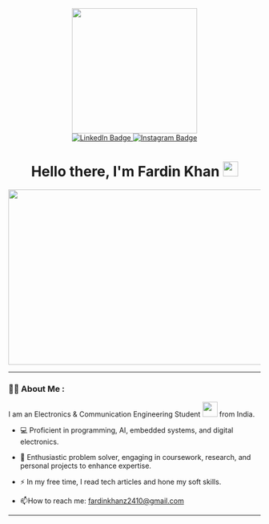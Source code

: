 
<div id="header" align="center">
  <img src="https://media.giphy.com/media/v1.Y2lkPTc5MGI3NjExaXF6Nm5qZmg4NGZ3N2oyeTB6N3pyemUwZWxqdGc3cmtmeWZ3ZmVmbSZlcD12MV9pbnRlcm5hbF9naWZfYnlfaWQmY3Q9cw/nm6266UyRc2EnfpAo8/giphy.gif" width="250" />
</div>

<div id="badges">
  <div align="center">
  <a href="https://www.linkedin.com/in/fardin--khan/">
    <img src="https://img.shields.io/badge/LinkedIn-blue?style=for-the-badge&logo=linkedin&logoColor=white" alt="LinkedIn Badge"/>
  </a>
  <a href="https://www.instagram.com/fardin__khan/">
    <img src="https://img.shields.io/badge/Instagram-purple?style=for-the-badge&logo=Instagram&logoColor=white" alt="Instagram Badge"/>
  </a>
</div>
<div align="center">
<img src="https://komarev.com/ghpvc/?username=fardinkhanz&style=flat-square&color=blue" alt=""/>
<h1>
    Hello there, I'm Fardin Khan
  <img src="https://media.giphy.com/media/hvRJCLFzcasrR4ia7z/giphy.gif" width="30px"/>
  
</h1>
<div align="center">
  <img src="https://media.giphy.com/media/l3V0DKL9Jhyz8nKog/giphy.gif" width="600" height="350"/>
</div>
</div>

---
### :man_technologist: About Me :
I am an Electronics & Communication Engineering Student <img src="https://media.giphy.com/media/WUlplcMpOCEmTGBtBW/giphy.gif" width="30"> from India.
- :computer: Proficient in programming, AI, embedded systems, and digital electronics.

- :seedling: Enthusiastic problem solver, engaging in coursework, research, and personal projects to enhance expertise.

- :zap: In my free time, I read tech articles and hone my soft skills.

- :mailbox:How to reach me: fardinkhanz2410@gmail.com <!--[![Linkedin Badge](https://img.shields.io/badge/-Linkedin-blue?style=flat&logo=Linkedin&logoColor=white)](www.linkedin.com/in/fardin--khan)
-->
---
<!--
**fardinkhanz/fardinkhanz** is a ✨ _special_ ✨ repository because its `README.md` (this file) appears on your GitHub profile.

Here are some ideas to get you started:

- 🔭 I’m currently working on ...
- 🌱 I’m currently learning ...
- 👯 I’m looking to collaborate on ...
- 🤔 I’m looking for help with ...
- 💬 Ask me about ...
- 📫 How to reach me: ...
- 😄 Pronouns: ...
- ⚡ Fun fact: ...
-->
